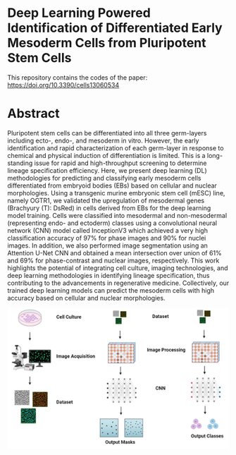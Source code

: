 # Deep Learning Powered Identification of Differentiated Early Mesoderm Cells from Pluripotent Stem Cells

This repository contains the codes of the paper: https://doi.org/10.3390/cells13060534

# Abstract
Pluripotent stem cells can be differentiated into all three germ-layers including ecto-, endo-, and mesoderm in vitro. However, the early identification and rapid characterization of each germ-layer in response to chemical and physical induction of differentiation is limited. This is a long-standing issue for rapid and high-throughput screening to determine lineage specification efficiency. Here, we present deep learning (DL) methodologies for predicting and classifying early mesoderm cells differentiated from embryoid bodies (EBs) based on cellular and nuclear morphologies. Using a transgenic murine embryonic stem cell (mESC) line, namely OGTR1, we validated the upregulation of mesodermal genes (Brachyury (T): DsRed) in cells derived from EBs for the deep learning model training. Cells were classified into mesodermal and non-mesodermal (representing endo- and ectoderm) classes using a convolutional neural network (CNN) model called InceptionV3 which achieved a very high classification accuracy of 97% for phase images and 90% for nuclei images. In addition, we also performed image segmentation using an Attention U-Net CNN and obtained a mean intersection over union of 61% and 69% for phase-contrast and nuclear images, respectively. This work highlights the potential of integrating cell culture, imaging technologies, and deep learning methodologies in identifying lineage specification, thus contributing to the advancements in regenerative medicine. Collectively, our trained deep learning models can predict the mesoderm cells with high accuracy based on cellular and nuclear morphologies.

![Visual_abstract](/visual_abstract.png)
